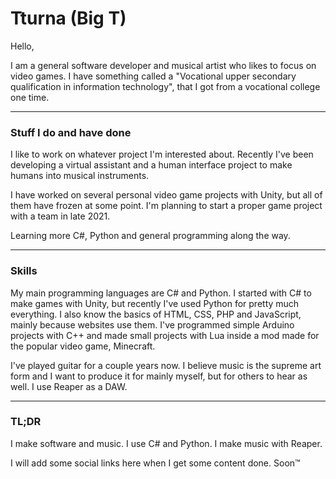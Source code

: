 # Tturna (Big T)

Hello,

I am a general software developer and musical artist who likes to focus on video games. I have something called a "Vocational upper secondary qualification in information technology", that I got from a vocational college one time.

<hr>

### Stuff I do and have done

I like to work on whatever project I'm interested about. Recently I've been developing a virtual assistant and a human interface project to
make humans into musical instruments.

I have worked on several personal video game projects with Unity, but all of them have frozen at some point. I'm planning to start
a proper game project with a team in late 2021.

Learning more C#, Python and general programming along the way.

<hr>

### Skills

My main programming languages are C# and Python. I started with C# to make games with Unity, but recently I've used Python for pretty much everything.
I also know the basics of HTML, CSS, PHP and JavaScript, mainly because websites use them.
I've programmed simple Arduino projects with C++ and made small projects with Lua inside a mod made for the popular video game, Minecraft.

I've played guitar for a couple years now. I believe music is the supreme art form and I want to produce it for mainly myself, but for others to hear as well. I use Reaper as a DAW.

<hr>

### TL;DR

I make software and music. I use C# and Python. I make music with Reaper.

I will add some social links here when I get some content done. Soon™️
